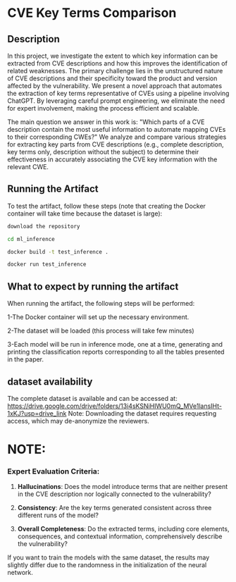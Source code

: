 # CVE Key Terms Comparison

## Description
In this project, we investigate the extent to which key information can be extracted from CVE descriptions and how this improves the identification of related weaknesses. The primary challenge lies in the unstructured nature of CVE descriptions and their specificity toward the product and version affected by the vulnerability. We present a novel approach that automates the extraction of key terms representative of CVEs using a pipeline involving ChatGPT. By leveraging careful prompt engineering, we eliminate the need for expert involvement, making the process efficient and scalable.

The main question we answer in this work is: "Which parts of a CVE description contain the most useful information to automate mapping CVEs to their corresponding CWEs?" We analyze and compare various strategies for extracting key parts from CVE descriptions (e.g., complete description, key terms only, description without the subject) to determine their effectiveness in accurately associating the CVE key information with the relevant CWE.

## Running the Artifact
To test the artifact, follow these steps (note that creating the Docker container will take time because the dataset is large):

```sh
download the repository

cd ml_inference

docker build -t test_inference .

docker run test_inference

```
## What to expect by running the artifact
When running the artifact, the following steps will be performed:

1-The Docker container will set up the necessary environment.

2-The dataset will be loaded (this process will take few minutes)

3-Each model will be run in inference mode, one at a time, generating and printing the classification reports corresponding to all the tables presented in the paper.

## dataset availability
The complete dataset is available and can be accessed at: https://drive.google.com/drive/folders/13i4sKSNiHIWU0mQ_MVe1lansIHt-1xKJ?usp=drive_link
Note: Downloading the dataset requires requesting access, which may de-anonymize the reviewers.

# NOTE: 
### Expert Evaluation Criteria:

1. **Hallucinations**: Does the model introduce terms that are neither present in the CVE description nor logically connected to the vulnerability?
   
2. **Consistency**: Are the key terms generated consistent across three different runs of the model?

3. **Overall Completeness**: Do the extracted terms, including core elements, consequences, and contextual information, comprehensively describe the vulnerability?



If you want to train the models with the same dataset, the results may slightly differ due to the randomness in the initialization of the neural network.

